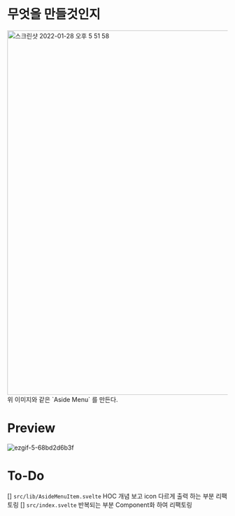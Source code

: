 # 무엇을 만들것인지
<img width="834" alt="스크린샷 2022-01-28 오후 5 51 58" src="https://user-images.githubusercontent.com/53929065/151516392-09835845-16c9-477e-b9ee-fbf45298d087.png">
위 이미지와 같은 `Aside Menu` 를 만든다.

# Preview
![ezgif-5-68bd2d6b3f](https://user-images.githubusercontent.com/53929065/151517017-eb70a801-7bd3-491c-8564-db648ab49bec.gif)

# To-Do
[] `src/lib/AsideMenuItem.svelte` HOC 개념 보고 icon 다르게 출력 하는 부분 리팩토링
[] `src/index.svelte` 반복되는 부분 Component화 하여 리팩토링
